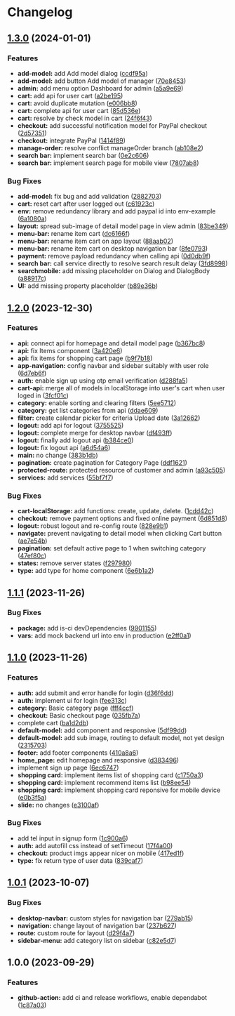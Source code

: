 # Changelog

## [1.3.0](https://github.com/ngyngcphu/tick3d-fe/compare/v1.2.0...v1.3.0) (2024-01-01)


### Features

* **add-model:** add Add model dialog ([ccdf95a](https://github.com/ngyngcphu/tick3d-fe/commit/ccdf95a172c88180c59797670380c2514058f6eb))
* **add-model:** add button Add model of manager ([70e8453](https://github.com/ngyngcphu/tick3d-fe/commit/70e845334804351a9ff57a02f9f3ba0537d54aa4))
* **admin:** add menu option Dashboard for admin ([a5a9e69](https://github.com/ngyngcphu/tick3d-fe/commit/a5a9e6952a320f750c0ea88b9d8906a1360da3b1))
* **cart:** add api for user cart ([a2be195](https://github.com/ngyngcphu/tick3d-fe/commit/a2be195c137b2c351ea7129a1be5782c97d73865))
* **cart:** avoid duplicate mutation ([e006bb8](https://github.com/ngyngcphu/tick3d-fe/commit/e006bb8489e3118e819013d3a05815a7525fcece))
* **cart:** complete api for user cart ([85d536e](https://github.com/ngyngcphu/tick3d-fe/commit/85d536ed23b20256ef0ea0f01844c7ac2e8f2317))
* **cart:** resolve by check model in cart ([24f6f43](https://github.com/ngyngcphu/tick3d-fe/commit/24f6f4395d461d5fbc253844034ccf26fabaa095))
* **checkout:** add successful notification model for PayPal checkout ([2d57351](https://github.com/ngyngcphu/tick3d-fe/commit/2d573519b44fb2067bb3b0c69eb600927551519c))
* **checkout:** integrate PayPal ([1414f89](https://github.com/ngyngcphu/tick3d-fe/commit/1414f899c86f490adbdf50d3e52b24eac3611311))
* **manage-order:** resolve conflict manageOrder branch ([ab108e2](https://github.com/ngyngcphu/tick3d-fe/commit/ab108e2c60591452ee270eb34ff7505f1918eb11))
* **search bar:** implement search bar ([0e2c606](https://github.com/ngyngcphu/tick3d-fe/commit/0e2c6065e61c0d7a127562a339445681301fea6e))
* **search bar:** implement search page for mobile view ([7807ab8](https://github.com/ngyngcphu/tick3d-fe/commit/7807ab8b8e484f1e01e0aaaf28f350880cc750b6))


### Bug Fixes

* **add-model:** fix bug and add validation ([2882703](https://github.com/ngyngcphu/tick3d-fe/commit/28827035641d9f24b7b10cd00c4f02117198014f))
* **cart:** reset cart after user logged out ([c61923c](https://github.com/ngyngcphu/tick3d-fe/commit/c61923c829b48919e6f004aa64a5958f728ff77c))
* **env:** remove redundancy library and add paypal id into env-example ([6a1080a](https://github.com/ngyngcphu/tick3d-fe/commit/6a1080a4224788404d751a9fea5a097d6cc78f1e))
* **layout:** spread sub-image of detail model page in view admin ([83be349](https://github.com/ngyngcphu/tick3d-fe/commit/83be3498207475018bd63b7faac9f088e6d881fc))
* **menu-bar:** rename item cart ([dc6166f](https://github.com/ngyngcphu/tick3d-fe/commit/dc6166f0aeb4c15683f914e3f68f1b26683f5667))
* **menu-bar:** rename item cart on app layout ([88aab02](https://github.com/ngyngcphu/tick3d-fe/commit/88aab0213d71dbaa74a52ea824068dd4064392dc))
* **menu-bar:** rename item cart on desktop navigation bar ([8fe0793](https://github.com/ngyngcphu/tick3d-fe/commit/8fe079312b81f4ef3b2833d69ba24dee6aa0a205))
* **payment:** remove payload redundancy when calling api ([0d0db9f](https://github.com/ngyngcphu/tick3d-fe/commit/0d0db9f16a34a2766974dd25427f2949bf2a0b45))
* **search bar:** call service directly to resolve search result delay ([3fd8998](https://github.com/ngyngcphu/tick3d-fe/commit/3fd899873ac7f3f0538d2936f84e1bdc956ca512))
* **searchmobile:** add missing placeholder on Dialog and DialogBody ([a88917c](https://github.com/ngyngcphu/tick3d-fe/commit/a88917cb6c1b28cbf368b67ee2fa1d2fbbb0cc73))
* **UI:** add missing property placeholder ([b89e36b](https://github.com/ngyngcphu/tick3d-fe/commit/b89e36b0d720c2148de6eba70295923de95a8304))

## [1.2.0](https://github.com/ngyngcphu/tick3d-fe/compare/v1.1.1...v1.2.0) (2023-12-30)


### Features

* **api:** connect api for homepage and detail model page ([b367bc8](https://github.com/ngyngcphu/tick3d-fe/commit/b367bc8bddae8880dcb7c7318c7aebeacefbbe38))
* **api:** fix Items component ([3a420e6](https://github.com/ngyngcphu/tick3d-fe/commit/3a420e603def0b76f82f0b077038fb59c5cf02b3))
* **api:** fix items for shopping cart page ([b9f7b18](https://github.com/ngyngcphu/tick3d-fe/commit/b9f7b18d6f60b93f8b18310b43a881eff952201c))
* **app-navigation:** config navbar and sidebar suitably with user role ([6d7eb6f](https://github.com/ngyngcphu/tick3d-fe/commit/6d7eb6f2dda1382d3ae1ce3a9774f7338a515651))
* **auth:** enable sign up using otp email verification ([d288fa5](https://github.com/ngyngcphu/tick3d-fe/commit/d288fa55caba530c8871df5f5676d31c2065785b))
* **cart-api:** merge all of models in localStorage into user's cart when user loged in ([3fcf01c](https://github.com/ngyngcphu/tick3d-fe/commit/3fcf01c20488335645f98929acf7f737e3578e8e))
* **category:** enable sorting and clearing filters ([5ee5712](https://github.com/ngyngcphu/tick3d-fe/commit/5ee5712b723fabf598da340e8d4156770e375b5e))
* **category:** get list categories from api ([ddae609](https://github.com/ngyngcphu/tick3d-fe/commit/ddae6095dfa2db234d6980f7e2f30b3f94056787))
* **filter:** create calendar picker for criteria Upload date ([3a12662](https://github.com/ngyngcphu/tick3d-fe/commit/3a12662036d7ac4c4c43e3f44378f56c73e7ce6a))
* **logout:** add api for logout ([3755525](https://github.com/ngyngcphu/tick3d-fe/commit/375552584fc23ed1f027753fb45572ebeee47452))
* **logout:** complete merge for desktop navbar ([df493ff](https://github.com/ngyngcphu/tick3d-fe/commit/df493ffd9e13e598fd3baf7c3581de52a1bcdc08))
* **logout:** finally add logout api ([b384ce0](https://github.com/ngyngcphu/tick3d-fe/commit/b384ce05d0f6bdb219355b36f7500235c5cd9d26))
* **logout:** fix logout api ([a6d54a6](https://github.com/ngyngcphu/tick3d-fe/commit/a6d54a6f88e05d468a3dbdf157ff8e3bcc6d4e09))
* **main:** no change ([383b1db](https://github.com/ngyngcphu/tick3d-fe/commit/383b1db267e9e9865882a3f0b982278d850f9cf9))
* **pagination:** create pagination for Category Page ([ddf1621](https://github.com/ngyngcphu/tick3d-fe/commit/ddf16214add392533dc7cdf571e609fbd4aa7f6a))
* **protected-route:** protected resource of customer and admin ([a93c505](https://github.com/ngyngcphu/tick3d-fe/commit/a93c505c096190b0d758476225d199cc279363c3))
* **services:** add services ([55bf7f7](https://github.com/ngyngcphu/tick3d-fe/commit/55bf7f7840dd998e6b032c673acb32d0e6cb3521))


### Bug Fixes

* **cart-localStorage:** add functions: create, update, delete. ([1cdd42c](https://github.com/ngyngcphu/tick3d-fe/commit/1cdd42c04363f01a1d7f3a9fa72d168a66ca3439))
* **checkout:** remove payment options and fixed online payment ([6d851d8](https://github.com/ngyngcphu/tick3d-fe/commit/6d851d8a4fa2e072fea35bb868e110cf36d910c6))
* **logout:** robust logout and re-config route ([828e9b1](https://github.com/ngyngcphu/tick3d-fe/commit/828e9b18fc8eeda7e499cbbf78c64ddaa310cc2f))
* **navigate:** prevent navigating to detail model when clicking Cart button ([ae7e54b](https://github.com/ngyngcphu/tick3d-fe/commit/ae7e54b47c4ffde74d90179b1e60e87a3df08a1c))
* **pagination:** set default active page to 1 when switching category ([47ef80c](https://github.com/ngyngcphu/tick3d-fe/commit/47ef80c8aebb06c6f4d9ef6abe56be89c2ad6fd9))
* **states:** remove server states ([f297980](https://github.com/ngyngcphu/tick3d-fe/commit/f29798042c51ade8000b3bede2c5bb9653322e1a))
* **type:** add type for home component ([6e6b1a2](https://github.com/ngyngcphu/tick3d-fe/commit/6e6b1a292f4a56575fa81a26ce5a3232d8e96d9a))

## [1.1.1](https://github.com/ngyngcphu/tick3d-fe/compare/v1.1.0...v1.1.1) (2023-11-26)


### Bug Fixes

* **package:** add is-ci devDependencies ([9901155](https://github.com/ngyngcphu/tick3d-fe/commit/9901155dc523fbe29e3501b2a924e8ca851e8482))
* **vars:** add mock backend url into env in production ([e2ff0a1](https://github.com/ngyngcphu/tick3d-fe/commit/e2ff0a118db3d0d8bde01880e4174cc1b671a9d5))

## [1.1.0](https://github.com/ngyngcphu/tick3d-fe/compare/v1.0.1...v1.1.0) (2023-11-26)


### Features

* **auth:** add submit and error handle for login ([d36f6dd](https://github.com/ngyngcphu/tick3d-fe/commit/d36f6ddb2e5e74764c22c98c176768508548e021))
* **auth:** implement ui for login ([fee313c](https://github.com/ngyngcphu/tick3d-fe/commit/fee313cca392a296cb28de43a4013dd067dc2a99))
* **category:** Basic category page ([fff4ccf](https://github.com/ngyngcphu/tick3d-fe/commit/fff4ccfee0dcfac4d771b93ce04a0007daa6f71c))
* **checkout:** Basic checkout page ([035fb7a](https://github.com/ngyngcphu/tick3d-fe/commit/035fb7af8efe197e22632d2849a64a9fd73814f0))
* complete cart ([ba1d2db](https://github.com/ngyngcphu/tick3d-fe/commit/ba1d2db0d6084e653bd447e521d8408205281abc))
* **default-model:** add component and responsive ([5df99dd](https://github.com/ngyngcphu/tick3d-fe/commit/5df99ddce80417504578f264249ee8139f88d106))
* **default-model:** add sub image, routing to default model, not yet design ([2315703](https://github.com/ngyngcphu/tick3d-fe/commit/231570352d2e77ec793d382d0b1a707f9b747f7e))
* **footer:** add footer components ([410a8a6](https://github.com/ngyngcphu/tick3d-fe/commit/410a8a6f84192679cbf4bab1e8b3f58adbc21bf1))
* **home_page:** edit homepage and responsive ([d383496](https://github.com/ngyngcphu/tick3d-fe/commit/d3834967bd5a86e21d43b6057338bf3f4ab5f10e))
* implement sign up page ([6ec6747](https://github.com/ngyngcphu/tick3d-fe/commit/6ec67475106e05138efc0981419783af781f3b7e))
* **shopping card:** implement items list of shopping card ([c1750a3](https://github.com/ngyngcphu/tick3d-fe/commit/c1750a3d60995789b7d9e1ca0700508e01bd4685))
* **shopping card:** implement recommend items list ([b98ee54](https://github.com/ngyngcphu/tick3d-fe/commit/b98ee542c4940fc41785fe72ef45d61085f5c702))
* **shopping card:** implement shopping card reponsive for mobile device ([e0b3f5a](https://github.com/ngyngcphu/tick3d-fe/commit/e0b3f5a82a8ed211347c4abf6de213e717e9a864))
* **slide:** no changes ([e3100af](https://github.com/ngyngcphu/tick3d-fe/commit/e3100af82368baa6a988550b1d44b951be1ad82c))


### Bug Fixes

* add tel input in signup form ([1c900a6](https://github.com/ngyngcphu/tick3d-fe/commit/1c900a699798f9a53b174776710d738d514791cd))
* **auth:** add autofill css instead of setTimeout ([17f4a00](https://github.com/ngyngcphu/tick3d-fe/commit/17f4a003b4fabeec0f4726e3c7da06f2c4ff1b39))
* **checkout:** product imgs appear nicer on mobile ([417ed1f](https://github.com/ngyngcphu/tick3d-fe/commit/417ed1fd09f1fe9e916889e7825d2b3b776e4824))
* **type:** fix return type of user data ([839caf7](https://github.com/ngyngcphu/tick3d-fe/commit/839caf7e566ba8a82bd28bf81017e4d2ecf14455))

## [1.0.1](https://github.com/ngyngcphu/tick3d-fe/compare/v1.0.0...v1.0.1) (2023-10-07)


### Bug Fixes

* **desktop-navbar:** custom styles for navigation bar ([279ab15](https://github.com/ngyngcphu/tick3d-fe/commit/279ab1529504934bf8e6e3d78c28ca6bd30a46cf))
* **navigation:** change layout of navigation bar ([237b627](https://github.com/ngyngcphu/tick3d-fe/commit/237b627551cde693c8c7e49efd0c96f0ccb977c8))
* **route:** custom route for layout ([d29f4a7](https://github.com/ngyngcphu/tick3d-fe/commit/d29f4a77c5566c98e3cd2fa84a3390a10c7b24b3))
* **sidebar-menu:** add category list on sidebar ([c82e5d7](https://github.com/ngyngcphu/tick3d-fe/commit/c82e5d7faad70932ef17518b775f065169266d9f))

## 1.0.0 (2023-09-29)


### Features

* **github-action:** add ci and release workflows, enable dependabot ([1c87a03](https://github.com/ngyngcphu/tick3d-fe/commit/1c87a03dfd759e832d1bd53acb3e55147d8a3aa6))
